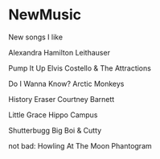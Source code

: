 NewMusic
========

New songs I like


Alexandra
Hamilton Leithauser

Pump It Up
Elvis Costello & The Attractions

Do I Wanna Know?
Arctic Monkeys

History Eraser
Courtney Barnett

Little Grace Hippo Campus

Shutterbugg
Big Boi & Cutty










not bad:
Howling At The Moon
Phantogram
